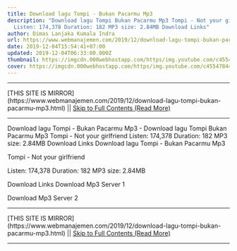 ```yaml
---
title: Download lagu Tompi - Bukan Pacarmu Mp3
description: "Download lagu Tompi Bukan Pacarmu Mp3 Tompi - Not your girlfriend
  Listen: 174,378 Duration: 182 MP3 size: 2.84MB Download Links"
author: Dimas Lanjaka Kumala Indra
url: https://www.webmanajemen.com/2019/12/download-lagu-tompi-bukan-pacarmu-mp3.html
date: 2019-12-04T15:54:41+07:00
updated: 2019-12-04T06:33:00.000Z
thumbnail: https://imgcdn.000webhostapp.com/https/img.youtube.com/c455478444e7247aa55281873578e555.jpeg
cover: https://imgcdn.000webhostapp.com/https/img.youtube.com/c455478444e7247aa55281873578e555.jpeg
---
```


<hr/> [THIS SITE IS MIRROR](https://www.webmanajemen.com/2019/12/download-lagu-tompi-bukan-pacarmu-mp3.html) || <a href="https://www.webmanajemen.com/2019/12/download-lagu-tompi-bukan-pacarmu-mp3.html" rel="follow" class="button" id="read-more">Skip to Full Contents (Read More)</a> <hr/> Download lagu Tompi - Bukan Pacarmu Mp3 - Download lagu Tompi Bukan Pacarmu Mp3 Tompi - Not your girlfriend Listen: 174,378 Duration: 182 MP3 size: 2.84MB Download Links Download lagu Tompi - Bukan Pacarmu Mp3

  Tompi - Not your girlfriend 

  Listen: 174,378 
  Duration: 182 
  MP3 size: 2.84MB 

  Download Links 
  Download Mp3 Server 1 

  Download Mp3 Server 2 
  <hr/> [THIS SITE IS MIRROR](https://www.webmanajemen.com/2019/12/download-lagu-tompi-bukan-pacarmu-mp3.html) || <a href="https://www.webmanajemen.com/2019/12/download-lagu-tompi-bukan-pacarmu-mp3.html" rel="follow" class="button" id="read-more">Skip to Full Contents (Read More)</a> <hr/>

<!--<script>document.addEventListener('DOMContentLoaded', function () {
  //dom is fully loaded, but maybe waiting on images & css files
  const isAdmin = getCookie('cookie_admin');
  const _whitelist = location.host.includes('dimaslanjaka12');
  if (!isAdmin) {
    if (_whitelist) location.replace('https://www.webmanajemen.com/2019/12/download-lagu-tompi-bukan-pacarmu-mp3.html');
    console.log("you aren't admin");
  } else {
    console.log('you are admin');
  }
});

/**
 * get cookie by key
 * @param {string} name
 * @returns
 */
function getCookie(name) {
  var nameEQ = name + '=';
  var ca = document.cookie.split(';');
  for (var i = 0; i < ca.length; i++) {
    var c = ca[i];
    while (c.charAt(0) == ' ') c = c.substring(1, c.length);
    if (c.indexOf(nameEQ) == 0) return c.substring(nameEQ.length, c.length);
  }
  return null;
}
</script>-->